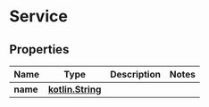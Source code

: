 # Service

## Properties
Name | Type | Description | Notes
------------ | ------------- | ------------- | -------------
**name** | [**kotlin.String**](.md) |  | 

